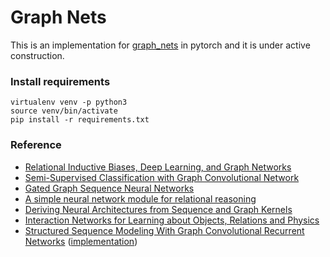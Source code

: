 # Graph Nets
This is an implementation for [graph_nets](https://github.com/deepmind/graph_nets) in pytorch and it is under active construction.

### Install requirements
```
virtualenv venv -p python3
source venv/bin/activate
pip install -r requirements.txt
```

### Reference
* [Relational Inductive Biases, Deep Learning, and Graph Networks](https://arxiv.org/abs/1806.01261)
* [Semi-Supervised Classification with Graph Convolutional Network](https://arxiv.org/abs/1609.02907)
* [Gated Graph Sequence Neural Networks](https://arxiv.org/abs/1511.05493)
* [A simple neural network module for relational reasoning](https://arxiv.org/abs/1706.01427)
* [Deriving Neural Architectures from Sequence and Graph Kernels](https://arxiv.org/abs/1705.09037)
* [Interaction Networks for Learning about Objects, Relations and Physics](https://arxiv.org/pdf/1612.00222.pdf)
* [Structured Sequence Modeling With Graph Convolutional Recurrent Networks](https://arxiv.org/abs/1612.07659)  ([implementation](https://github.com/youngjoo-epfl/gconvRNN))
